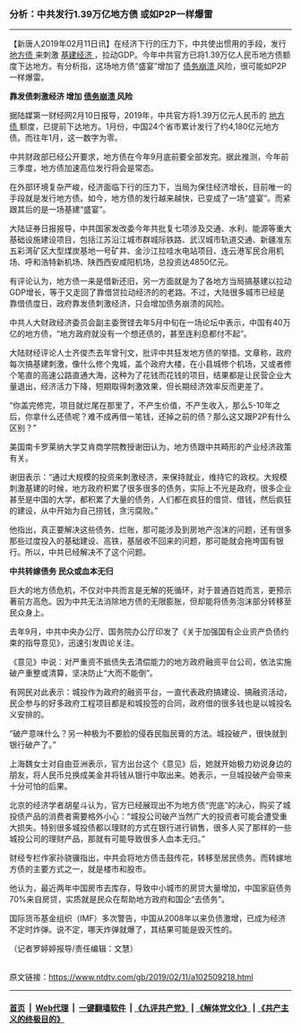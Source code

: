 ### 分析：中共发行1.39万亿地方债 或如P2P一样爆雷
------------------------

<div class="post_content">
 <p>
  【新唐人2019年02月11日讯】在经济下行的压力下，中共使出惯用的手段，发行
  <a href="https://www.ntdtv.com/gb/地方债.htm">
   地方债
  </a>
  来刺激
  <a href="https://www.ntdtv.com/gb/基建经济.htm">
   基建经济
  </a>
  ，拉动GDP。今年中共官方已将1.39万亿人民币地方债额度下达地方。有分析指，这场地方债“盛宴”增加了
  <a href="https://www.ntdtv.com/gb/债务崩溃.htm">
   债务崩溃
  </a>
  风险，很可能如P2P一样爆雷。
 </p>
 <p>
  <strong>
   靠发债刺激经济 增加
   <a href="https://www.ntdtv.com/gb/债务崩溃.htm">
    债务崩溃
   </a>
   风险
  </strong>
 </p>
 <p>
  据陆媒第一财经网2月10日报导，2019年，中共官方将1.39万亿元人民币的
  <a href="https://www.ntdtv.com/gb/地方债.htm">
   地方债
  </a>
  额度，已提前下达地方。1月份，中国24个省市累计发行了约4,180亿元地方债。而往年1月，这一数字为零。
 </p>
 <p>
  中共财政部已经公开要求，地方债在今年9月底前要全部发完。据此推测，今年前三季度，地方债加速高位发行将会是常态。
 </p>
 <p>
  在外部环境复杂严峻，经济面临下行的压力下，当局为保住经济增长，目前唯一的手段就是发行地方债。如今，地方债的发行越来越快，已变成了一场“盛宴”。而紧跟其后的是一场基建“盛宴”。
 </p>
 <p>
  大陆证券日报报导，中共国家发改委今年共批复七项涉及交通、水利、能源等重大基础设施建设项目，包括江苏沿江城市群城际铁路、武汉城市轨道交通、新疆准东五彩湾矿区大型煤炭基地一号矿井、金沙江拉哇水电站项目、连云港军民合用机场、呼和浩特新机场、陕西西安咸阳机场，总投资达4850亿元。
 </p>
 <p>
  有评论认为，地方债一来是借新还旧，另一方面就是为了各地方当局搞基建以拉动GDP增长，等于又走回了靠借贷拉动经济的的老路。不过，大陆很多城市已经是靠借债度日，政府靠发债刺激经济，只会增加债务崩溃的风险。
 </p>
 <p>
  中共人大财政经济委员会副主委贺铿去年5月中旬在一场论坛中表示，中国有40万亿的地方债，“地方政府就没有一个想还债的，甚至连利息都付不起”。
 </p>
 <p>
  大陆财经评论人士齐俊杰去年曾刊文，批评中共狂发地方债的举措。文章称，政府每次搞基建刺激，像什么修个鬼城，盖个政府大楼，在小县城修个机场，又或者修个笔直的高速公路直通大海，这种为了花钱而花钱的项目，结果都是让民营企业大量退出，经济活力下降，短期取得刺激效果，但长期经济效率反而更差了。
 </p>
 <p>
  “你盖完修完，项目就烂尾在那里了，不产生价值，不产生收入，那么5-10年之后，你拿什么还债呢？难不成再借一笔钱，还掉之前的债？那么这又跟P2P有什么区别？”
 </p>
 <p>
  美国南卡罗莱纳大学艾肯商学院教授谢田认为，地方债跟中共畸形的产业经济政策有关。
 </p>
 <p>
  谢田表示：“通过大规模的投资来刺激经济，来保持就业，维持它的政权。大规模刺激基建的时候，地方政府积累了很多很多的债务，实际上不光是政府，很多企业甚至是中国的大学，都积累了大量的债务，人们都在疯狂的借贷、借钱，然后疯狂的建设，从中开始为自己捞钱，贪污腐败。”
 </p>
 <p>
  他指出，真正要解决这些债务、烂账，那可能涉及到房地产泡沫的问题，还有很多那些过度投入的基础建设、高铁，基层收不回来的问题，那可能就会拖垮国有银行。所以，中共已经解决不了这个问题。
 </p>
 <p>
  <strong>
   中共转嫁债务 民众或血本无归
  </strong>
 </p>
 <p>
  巨大的地方债危机，不仅对中共而言是无解的死循环，对于普通百姓而言，更预示著前方高危。因为中共无法消除地方债的无限膨胀，但却能将债务泡沫部分转移至民众身上。
 </p>
 <p>
  去年9月，中共中央办公厅、国务院办公厅印发了《关于加强国有企业资产负债约束的指导意见》，迅速引发舆论关注。
 </p>
 <p>
  《意见》中说：对严重资不抵债失去清偿能力的地方政府融资平台公司，依法实施破产重整或清算，坚决防止“大而不能倒”。
 </p>
 <p>
  有网民对此表示：城投作为政府的融资平台，一直代表政府搞建设、搞融资活动，民企参与的好多政府工程项目都是和城投签的合同，政府借的很多钱也是以城投名义安排的。
 </p>
 <p>
  “破产意味什么？另一种极为不要脸的侵吞民脂民膏的方法。城投破产，很快就到银行破产了。”
 </p>
 <p>
  上海魏女士对自由亚洲表示，官方出台这个《意见》后，她就开始极力劝说身边的朋友，将人民币兑换成美金并将钱从银行中取出来。她表示，一旦城投破产会带来十分可怕的后果。
 </p>
 <p>
  北京的经济学者胡星斗认为，官方已经展现出不为地方债“兜底”的决心，购买了城投债产品的消费者需要格外小心：“城投公司破产当然广大的投资者可能会遭受重大损失。特别很多城投债都以理财的方式在银行进行销售，很多人买了那样的一些城投公司的理财产品，那就有可能导致很多人血本无归。”
 </p>
 <p>
  财经专栏作家孙骁骥指出，中共会将地方债击鼓传花，转移至居民债务。而转嫁地方债的主要方式之一，就是楼市和股市。
 </p>
 <p>
  他认为，最近两年中国房市去库存，导致中小城市的房贷大量增加，中国家庭债务70%来自房贷，实质就是民众在帮助地方政府和国企“去债务”。
 </p>
 <p>
  国际货币基金组织（IMF）多次警告，中国从2008年以来负债激增，已成为经济不定时炸弹。说不定，哪天炸弹就爆了，其结果可能是毁灭性的。
 </p>
 <p>
  （记者罗婷婷报导/责任编辑：文慧）
 </p>
 <div class="single_ad">
 </div>
</div>

<br/>原文链接：https://www.ntdtv.com/gb/2019/02/11/a102509218.html


------------------------
#### [首页](https://github.com/gfw-breaker/banned-news/blob/master/README.md) &nbsp;|&nbsp; [Web代理](https://github.com/labour-camp/helloworld) &nbsp;|&nbsp; [一键翻墙软件](https://github.com/gfw-breaker/nogfw/blob/master/README.md) &nbsp;| [《九评共产党》](https://github.com/gfw-breaker/9ping.md/blob/master/README.md#九评之一评共产党是什么) | [《解体党文化》](https://github.com/gfw-breaker/jtdwh.md/blob/master/README.md) | [《共产主义的终极目的》](https://github.com/gfw-breaker/gczydzjmd.md/blob/master/README.md)

